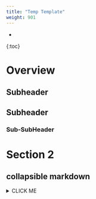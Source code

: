 ```yaml
---
title: "Temp Template"
weight: 901
---
```

- 
{:toc}

# Overview

## Subheader

## Subheader

### Sub-SubHeader

# Section 2 


## collapsible markdown

<details><summary markdown='span'>CLICK ME</summary> | kramdown --parse-block-html
<p>

#### yes, even hidden code blocks!

```python
print("hello world!")
```

</p>
</details>